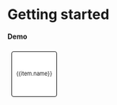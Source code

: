 # Getting started


<script setup>
import { ref, shallowRef, triggerRef, watch, watchEffect, reactive, customRef, onMounted, toRef, computed, defineComponent } from 'vue'
import data from './MOCK_DATA.json'
import './styles.css'

import useDragDrop from './src/main'
import addClassesMiddleware  from './src/add-classes'
import indicatorMiddleware  from './src/indicator'
import autoScrollMiddleware  from './src/auto-scroll'
import dragImageMiddleware  from './src/drag-image'
import { moveTreeNodesById }  from './src/utils'

const root = ref({id: "root", children: data})
const container = ref(null)

onMounted(() => {
  useDragDrop(container.value, {
  vertical: false,
  dropPositionFn: ({ dragElement, dropElement }) =>  'around',
    onDrop: ({dragElement, dropElement, selectedElements, position}) => {
      const index = parseInt(dropElement.getAttribute('data-index'))
      const dropElementId = dropElement.getAttribute('data-id')
      const selectedIds = selectedElements.map((e) => e.getAttribute('data-id'))
      if (position === 'after'){
        moveTreeNodesById(root.value, 'root', selectedIds, index)
      } else if (position === 'before'){
        moveTreeNodesById(root.value, 'root', selectedIds, index)
      }
    }},[addClassesMiddleware(), indicatorMiddleware(), autoScrollMiddleware(), dragImageMiddleware({minElements: 1})])
})
</script>


**Demo**


<div ref='container' style='display: flex; overflow: auto; position: relative;'>
  <transition-group name="list">
    <div v-for="(item, index) in root.children" draggable="false" style='padding: 8px;'  :key='item.id' :data-index='index' :data-id='item.id' >
      <div style='min-width: 80px; height: 80px; white-space: nowrap; padding: 5px; font-size: 11px; line-height: 1; border-radius: 4px;  background: #fff; display: flex;  text-align: center; align-items: center; justify-content: center;  border: 1px solid black; '><span>{{item.name}}</span></div>
    </div>
  </transition-group>
</div>



